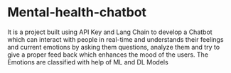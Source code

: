 # Mental-health-chatbot
It is a project built using API Key and Lang Chain to develop a Chatbot which can interact with people in real-time and understands their feelings and current emotions by asking them questions, analyze them and try to give a proper feed back which enhances the mood of the users. The Emotions are classified with help of ML and DL Models
